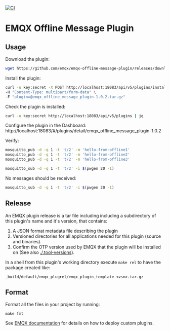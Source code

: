 [![CI](https://github.com/emqx/emqx-offline-message-plugin/actions/workflows/ci.yml/badge.svg)](https://github.com/emqx/emqx-offline-message-plugin/actions/workflows/ci.yml)

# EMQX Offline Message Plugin

## Usage

Download the plugin:

<!-- Do not update plugin version manually, use make bump-version-patch/minor/major instead -->
```bash
wget https://github.com/emqx/emqx-offline-message-plugin/releases/download/v1.0.2/emqx_offline_message_plugin-1.0.2.tar.gz
```

Install the plugin:

<!-- Do not update plugin version manually, use make bump-version-patch/minor/major instead -->
```bash
curl -u key:secret -X POST http://localhost:18083/api/v5/plugins/install \
-H "Content-Type: multipart/form-data" \
-F "plugin=@emqx_offline_message_plugin-1.0.2.tar.gz"
```

Check the plugin is installed:

```bash
curl -u key:secret http://localhost:18083/api/v5/plugins | jq
```

Configure the plugin in the Dashboard: http://localhost:18083/#/plugins/detail/emqx_offline_message_plugin-1.0.2

Verify:

```bash
mosquitto_pub -d -q 1 -t 't/2' -m 'hello-from-offline1'
mosquitto_pub -d -q 1 -t 't/2' -m 'hello-from-offline2'
mosquitto_pub -d -q 1 -t 't/2' -m 'hello-from-offline3'

mosquitto_sub -d -q 1 -t 't/2' -i $(pwgen 20 -1)
```

No messages should be received:

```bash
mosquitto_sub -d -q 1 -t 't/2' -i $(pwgen 20 -1)
```


## Release

An EMQX plugin release is a tar file including including a subdirectory of this plugin's name and it's version, that contains:

1. A JSON format metadata file describing the plugin
2. Versioned directories for all applications needed for this plugin (source and binaries).
3. Confirm the OTP version used by EMQX that the plugin will be installed on (See also [./.tool-versions](./.tool-versions)).

In a shell from this plugin's working directory execute `make rel` to have the package created like:

```
_build/default/emqx_plugrel/emqx_plugin_template-<vsn>.tar.gz
```
## Format

Format all the files in your project by running:
```
make fmt
```

See [EMQX documentation](https://docs.emqx.com/en/enterprise/v5.0/extensions/plugins.html) for details on how to deploy custom plugins.
